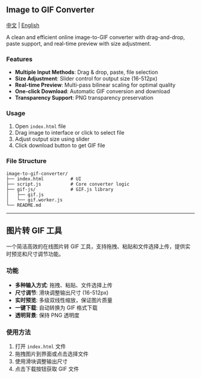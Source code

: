 ## Image to GIF Converter

[中文](#图片转-gif-工具) | [English](#image-to-gif-converter)

A clean and efficient online image-to-GIF converter with drag-and-drop, paste support, and real-time preview with size adjustment.

### Features

- **Multiple Input Methods**: Drag & drop, paste, file selection
- **Size Adjustment**: Slider control for output size (16-512px)
- **Real-time Preview**: Multi-pass bilinear scaling for optimal quality
- **One-click Download**: Automatic GIF conversion and download
- **Transparency Support**: PNG transparency preservation

### Usage

1. Open `index.html` file
2. Drag image to interface or click to select file
3. Adjust output size using slider
4. Click download button to get GIF file


### File Structure

```
image-to-gif-converter/
├── index.html          # UI
├── script.js           # Core converter logic
├── gif-js/             # GIF.js library
│   ├── gif.js
│   └── gif.worker.js
└── README.md
```

---

## 图片转 GIF 工具

一个简洁高效的在线图片转 GIF 工具，支持拖拽、粘贴和文件选择上传，提供实时预览和尺寸调节功能。

### 功能

- **多种输入方式**: 拖拽、粘贴、文件选择上传
- **尺寸调节**: 滑块调整输出尺寸 (16-512px)
- **实时预览**: 多级双线性缩放，保证图片质量
- **一键下载**: 自动转换为 GIF 格式下载
- **透明背景**: 保持 PNG 透明度

### 使用方法

1. 打开 `index.html` 文件
2. 拖拽图片到界面或点击选择文件
3. 使用滑块调整输出尺寸
4. 点击下载按钮获取 GIF 文件
